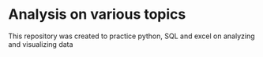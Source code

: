 # Analysis on various topics
This repository was created to practice python, SQL and excel on analyzing and visualizing data
